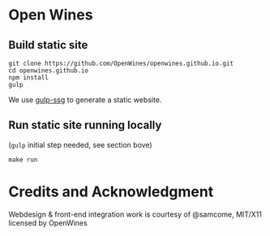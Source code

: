 # Open Wines

## Build static site

```
git clone https://github.com/OpenWines/openwines.github.io.git
cd openwines.github.io 
npm install
gulp
```

We use [gulp-ssg](https://www.npmjs.com/package/gulp-ssg) to generate a static website.


## Run static site running locally

(`gulp` initial step needed, see section bove)

```
make run
```


# Credits and Acknowledgment

Webdesign & front-end integration work is courtesy of @samcome, MIT/X11 licensed by OpenWines

